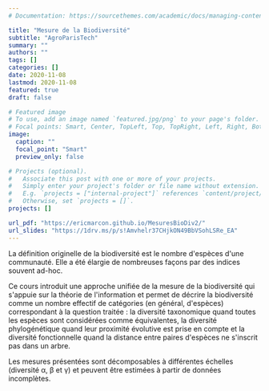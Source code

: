 ```yaml
---
# Documentation: https://sourcethemes.com/academic/docs/managing-content/

title: "Mesure de la Biodiversité"
subtitle: "AgroParisTech"
summary: ""
authors: ""
tags: []
categories: []
date: 2020-11-08
lastmod: 2020-11-08
featured: true
draft: false

# Featured image
# To use, add an image named `featured.jpg/png` to your page's folder.
# Focal points: Smart, Center, TopLeft, Top, TopRight, Left, Right, BottomLeft, Bottom, BottomRight.
image:
  caption: ""
  focal_point: "Smart"
  preview_only: false

# Projects (optional).
#   Associate this post with one or more of your projects.
#   Simply enter your project's folder or file name without extension.
#   E.g. `projects = ["internal-project"]` references `content/project/deep-learning/index.md`.
#   Otherwise, set `projects = []`.
projects: []

url_pdf: "https://ericmarcon.github.io/MesuresBioDiv2/"
url_slides: "https://1drv.ms/p/s!Amvhelr37CHjkON49BbVSohLSRe_EA"
---
```


La définition originelle de la biodiversité est le nombre d'espèces d'une communauté. Elle a été élargie de nombreuses façons par des indices souvent ad-hoc. 

Ce cours introduit une approche unifiée de la mesure de la biodiversité qui s'appuie sur la théorie de l'information et permet de décrire la biodiversité comme un nombre effectif de catégories (en général, d'espèces) correspondant à la question traitée : la diversité taxonomique quand toutes les espèces sont considérées comme équivalentes, la diversité phylogénétique quand leur proximité évolutive est prise en compte et la diversité fonctionnelle quand la distance entre paires d'espèces ne s'inscrit pas dans un arbre. 

Les mesures présentées sont décomposables à différentes échelles (diversité α, β et γ) et peuvent être estimées à partir de données incomplètes.
